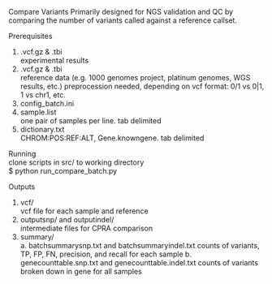 Compare Variants
Primarily designed for NGS validation and QC by comparing the number of variants called against a reference callset.

Prerequisites
1. <sample>.vcf.gz & .tbi  
 experimental results
2. <reference>.vcf.gz & .tbi  
 reference data (e.g. 1000 genomes project, platinum genomes, WGS results, etc.)
 preprocession needed, depending on vcf format: 0/1 vs 0|1, 1 vs chr1, etc.
3. config_batch.ini
4. sample.list  
  one pair of samples per line. tab delimited
5. dictionary.txt  
  CHROM:POS:REF:ALT, Gene.knowngene. tab delimited
  
Running  
clone scripts in src/ to working directory	
$ python run_compare_batch.py

Outputs
1. vcf/  
  vcf file for each sample and reference
2. outputsnp/ and outputindel/  
  intermediate files for CPRA comparison
3. summary/  
  a. batchsummarysnp.txt and batchsummaryindel.txt
    counts of variants, TP, FP, FN, precision, and recall for each sample
  b. genecounttable.snp.txt and genecounttable.indel.txt
    counts of variants broken down in gene for all samples

